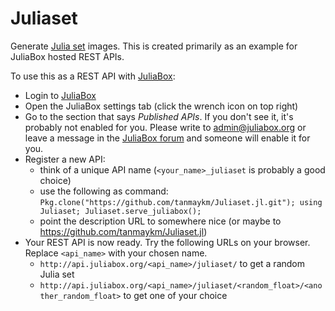 # Juliaset

Generate [Julia set](https://en.wikipedia.org/wiki/Julia_set) images. This is created primarily as an example for JuliaBox hosted REST APIs.

To use this as a REST API with [JuliaBox](https://juliabox.org/):
- Login to [JuliaBox](https://juliabox.org/)
- Open the JuliaBox settings tab (click the wrench icon on top right)
- Go to the section that says *Published APIs*. If you don't see it, it's probably not enabled for you. Please write to admin@juliabox.org or leave a message in the [JuliaBox forum](https://groups.google.com/forum/#!forum/julia-box) and someone will enable it for you.
- Register a new API:
    - think of a unique API name (`<your_name>_juliaset` is probably a good choice)
    - use the following as command: `Pkg.clone("https://github.com/tanmaykm/Juliaset.jl.git"); using Juliaset; Juliaset.serve_juliabox();`
    - point the description URL to somewhere nice (or maybe to <https://github.com/tanmaykm/Juliaset.jl>)
- Your REST API is now ready. Try the following URLs on your browser. Replace `<api_name>` with your chosen name.
    - `http://api.juliabox.org/<api_name>/juliaset/` to get a random Julia set
    - `http://api.juliabox.org/<api_name>/juliaset/<random_float>/<another_random_float>` to get one of your choice
